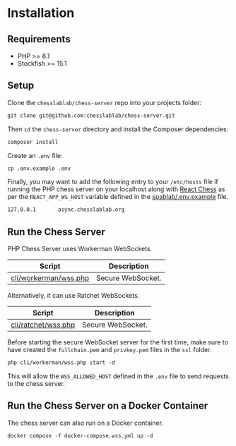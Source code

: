 # Installation

## Requirements

- PHP >= 8.1
- Stockfish >= 15.1

## Setup

Clone the `chesslablab/chess-server` repo into your projects folder:

```txt
git clone git@github.com:chesslablab/chess-server.git
```

Then `cd` the `chess-server` directory and install the Composer dependencies:

```txt
composer install
```

Create an `.env` file:

```txt
cp .env.example .env
```

Finally, you may want to add the following entry to your `/etc/hosts` file if running the PHP chess server on your localhost along with [React Chess](https://github.com/chesslablab/spablab) as per the `REACT_APP_WS_HOST` variable defined in the [spablab/.env.example](https://github.com/chesslablab/spablab/blob/main/.env.example) file.

```txt
127.0.0.1       async.chesslablab.org
```

## Run the Chess Server

PHP Chess Server uses Workerman WebSockets.

| Script | Description |
| ------ | ----------- |
| [cli/workerman/wss.php](https://github.com/chesslablab/chess-server/blob/main/cli/workerman/wss.php) | Secure WebSocket. |

Alternatively, it can use Ratchet WebSockets.

| Script | Description |
| ------ | ----------- |
| [cli/ratchet/wss.php](https://github.com/chesslablab/chess-server/blob/main/cli/ratchet/wss.php) | Secure WebSocket. |


Before starting the secure WebSocket server for the first time, make sure to have created the `fullchain.pem` and `privkey.pem` files in the `ssl` folder.

```txt
php cli/workerman/wss.php start -d
```

This will allow the `WSS_ALLOWED_HOST` defined in the `.env` file to send requests to the chess server.

## Run the Chess Server on a Docker Container

The chess server can also run on a Docker container.

```txt
docker compose -f docker-compose.wss.yml up -d
```
